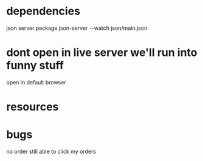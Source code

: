 # dependencies

json server package
json-server --watch json/main.json

# dont open in live server we'll run into funny stuff

open in default browser

# resources

<script>
const MOVIEAPIURL =
"https://api.themoviedb.org/3/discover/movie?sort_by=popularity.desc&api_key=04c35731a5ee918f014970082a0088b1&page=1";
const MOVIEIMGPATH = "https://image.tmdb.org/t/p/w1280";

photos:  "https://jsonplaceholder.typicode.com/photos"

albums: json/main.json

</script>

# bugs

no order still able to click my orders
